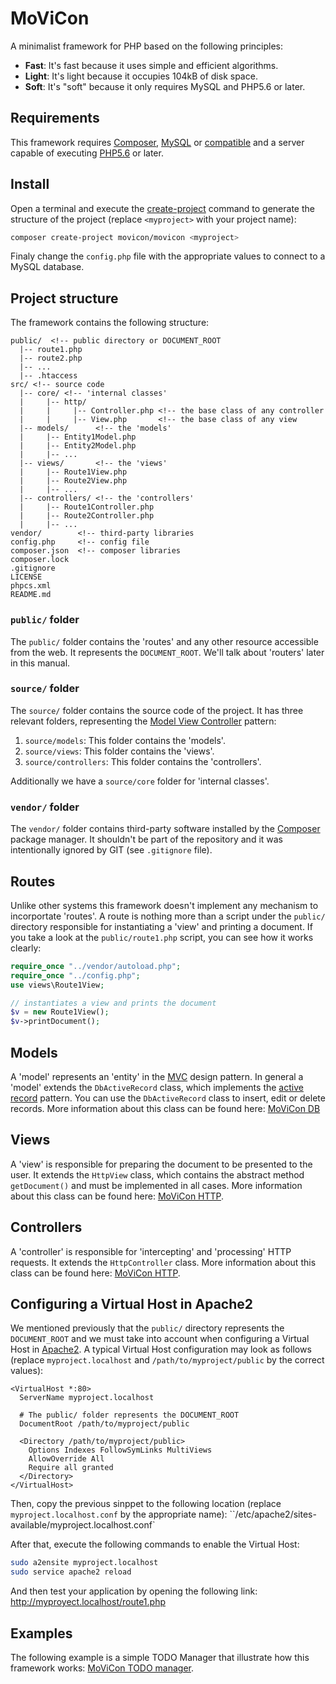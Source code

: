 # MoViCon

A minimalist framework for PHP based on the following principles:

  * **Fast**: It's fast because it uses simple and efficient algorithms.
  * **Light**: It's light because it occupies 104kB of disk space.
  * **Soft**: It's "soft" because it only requires MySQL and PHP5.6 or later.

## Requirements

This framework requires [Composer](https://getcomposer.org/), [MySQL](https://www.mysql.com/) or [compatible](https://mariadb.org/) and a server capable of executing [PHP5.6](http://php.net/downloads.php) or later.

## Install

Open a terminal and execute the [create-project](https://getcomposer.org/doc/03-cli.md#create-project) command to generate the structure of the project (replace `<myproject>` with your project name):
```bash
composer create-project movicon/movicon <myproject>
```

Finaly change the `config.php` file with the appropriate values to connect to a MySQL database.

## Project structure

The framework contains the following structure:

```text
public/  <!-- public directory or DOCUMENT_ROOT
  |-- route1.php
  |-- route2.php
  |-- ...
  |-- .htaccess
src/ <!-- source code
  |-- core/ <!-- 'internal classes'
  |     |-- http/
  |     |     |-- Controller.php <!-- the base class of any controller
  |     |     |-- View.php       <!-- the base class of any view
  |-- models/      <!-- the 'models'
  |     |-- Entity1Model.php
  |     |-- Entity2Model.php
  |     |-- ...
  |-- views/       <!-- the 'views'
  |     |-- Route1View.php
  |     |-- Route2View.php
  |     |-- ...
  |-- controllers/ <!-- the 'controllers'
  |     |-- Route1Controller.php
  |     |-- Route2Controller.php
  |     |-- ...
vendor/        <!-- third-party libraries
config.php     <!-- config file
composer.json  <!-- composer libraries
composer.lock
.gitignore
LICENSE
phpcs.xml
README.md
```

### `public/` folder

The `public/` folder contains the 'routes' and any other resource accessible from the web. It represents the `DOCUMENT_ROOT`. We'll talk about 'routers' later in this manual.

### `source/` folder

The `source/` folder contains the source code of the project. It has three relevant folders, representing the [Model View Controller](https://en.wikipedia.org/wiki/Model%E2%80%93view%E2%80%93controller) pattern:

 1. `source/models`: This folder contains the 'models'.
 2. `source/views`: This folder contains the 'views'.
 3. `source/controllers`: This folder contains the 'controllers'.

Additionally we have a `source/core` folder for 'internal classes'.

### `vendor/` folder

The `vendor/` folder contains third-party software installed by the [Composer](https://getcomposer.org/) package manager. It shouldn't be part of the repository and it was intentionally ignored by GIT (see `.gitignore` file).

## Routes

Unlike other systems this framework doesn't implement any mechanism to incorportate 'routes'. A route is nothing more than a script under the `public/` directory responsible for instantiating a 'view' and printing a document. If you take a look at the `public/route1.php` script, you can see how it works clearly:

```php
require_once "../vendor/autoload.php";
require_once "../config.php";
use views\Route1View;

// instantiates a view and prints the document
$v = new Route1View();
$v->printDocument();
```

## Models

A 'model' represents an 'entity' in the [MVC](https://en.wikipedia.org/wiki/Model%E2%80%93view%E2%80%93controller) design pattern. In general a 'model' extends the `DbActiveRecord` class, which implements the [active record](https://en.wikipedia.org/wiki/Active_record_pattern) pattern. You can use the `DbActiveRecord` class to insert, edit or delete records. More information about this class can be found here: [MoViCon DB](https://github.com/movicon/movicon-db)

## Views

A 'view' is responsible for preparing the document to be presented to the user. It extends the `HttpView` class, which contains the abstract method `getDocument()` and must be implemented in all cases. More information about this class can be found here: [MoViCon HTTP](https://github.com/movicon/movicon-http).

## Controllers

A 'controller' is responsible for 'intercepting' and 'processing' HTTP requests. It extends the `HttpController` class. More information about this class can be found here: [MoViCon HTTP](https://github.com/movicon/movicon-http).

## Configuring a Virtual Host in Apache2

We mentioned previously that the `public/` directory represents the `DOCUMENT_ROOT` and we must take into account when configuring a Virtual Host in [Apache2](https://httpd.apache.org/). A typical Virtual Host configuration may look as follows (replace `myproject.localhost` and `/path/to/myproject/public` by the correct values):

```text
<VirtualHost *:80>
  ServerName myproject.localhost

  # The public/ folder represents the DOCUMENT_ROOT
  DocumentRoot /path/to/myproject/public

  <Directory /path/to/myproject/public>
    Options Indexes FollowSymLinks MultiViews
    AllowOverride All
    Require all granted
  </Directory>
</VirtualHost>
```

Then, copy the previous sinppet to the following location (replace `myproject.localhost.conf` by the appropriate name):  ``/etc/apache2/sites-available/myproject.localhost.conf`


After that, execute the following commands to enable the Virtual Host:
```bash
sudo a2ensite myproject.localhost
sudo service apache2 reload
```

And then test your application by opening the following link: http://myproyect.localhost/route1.php

## Examples

The following example is a simple TODO Manager that illustrate how this framework works: [MoViCon TODO manager](https://github.com/movicon/movicon-example).
